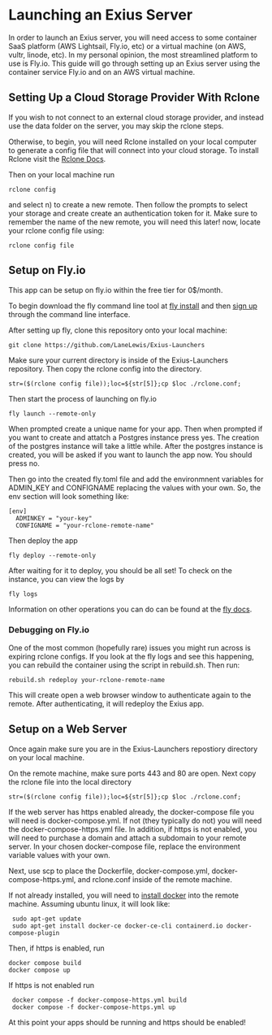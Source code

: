 # Launching an Exius Server
In order to launch an Exius server, you will need access to some container SaaS platform (AWS Lightsail, Fly.io, etc) or a virtual machine (on AWS, vultr, linode, etc). In my personal opinion, the most streamlined platform to use is Fly.io. This guide will go through setting up an Exius server using the container service Fly.io and on an AWS virtual machine.  
## Setting Up a Cloud Storage Provider With Rclone
If you wish to not connect to an external cloud storage provider, and instead use the data folder on the server, you may skip the rclone steps.

Otherwise, to begin, you will need Rclone installed on your local computer to generate a config file that will connect into your cloud storage. To install Rclone visit the [Rclone Docs](https://rclone.org/install/).

Then on your local machine run 
```shell
rclone config
```
and select n) to create a new remote. Then follow the prompts to select your storage and create create an authentication token for it. Make sure to remember the name of the new remote, you will need this later!
now, locate your rclone config file using: 
```shell
rclone config file
```
## Setup on Fly.io
This app can be setup on fly.io within the free tier for 0$/month.

To begin download the fly command line tool at [fly install](https://fly.io/docs/getting-started/installing-flyctl/) and then [sign up](https://fly.io/docs/getting-started/log-in-to-fly/) through the command line interface.

After setting up fly, clone this repository onto your local machine:
```shell
git clone https://github.com/LaneLewis/Exius-Launchers
```

Make sure your current directory is inside of the Exius-Launchers repository. Then copy the rclone config into the directory.
```shell
str=($(rclone config file));loc=${str[5]};cp $loc ./rclone.conf;
```

Then start the process of launching on fly.io
```shell
fly launch --remote-only
```

When prompted create a unique name for your app. Then when prompted if you want to create and attatch a Postgres instance press yes. The creation of the postgres instance will take a little while. After the postgres instance is created, you will be asked if you want to launch the app now. You should press no.

Then go into the created fly.toml file and add the environmnent variables for ADMIN_KEY and CONFIGNAME replacing the values with your own. So, the env section will look something like:
```
[env]
  ADMINKEY = "your-key"
  CONFIGNAME = "your-rclone-remote-name"
```

Then deploy the app
```shell
fly deploy --remote-only
```

After waiting for it to deploy, you should be all set! To check on the instance, you can view the logs by 
```shell
fly logs
```
Information on other operations you can do can be found at the [fly docs](https://fly.io/docs/flyctl/).
### Debugging on Fly.io
One of the most common (hopefully rare) issues you might run across is expiring rclone configs. If you look at the fly logs and see this happening, you can rebuild the container using the script in rebuild.sh. Then run:
```shell
rebuild.sh redeploy your-rclone-remote-name
```
This will create open a web browser window to authenticate again to the remote. After authenticating, it will redeploy the Exius app.
## Setup on a Web Server
Once again make sure you are in the Exius-Launchers repostiory directory on your local machine. 

On the remote machine, make sure ports 443 and 80 are open. Next copy the rclone file into the local directory
```shell
str=($(rclone config file));loc=${str[5]};cp $loc ./rclone.conf;
```
If the web server has https enabled already, the docker-compose file you will need is docker-compose.yml. If not (they typically do not) you will need the docker-compose-https.yml file. In addition, if https is not enabled, you will need to purchase a domain and attach a subdomain to your remote server. In your chosen docker-compose file, replace the environment variable values with your own. 

Next, use scp to place the Dockerfile, docker-compose.yml, docker-compose-https.yml, and rclone.conf inside of the remote machine.

If not already installed, you will need to [install docker](https://docs.docker.com/engine/install/ubuntu/) into the remote machine. Assuming ubuntu linux, it will look like:
```shell
 sudo apt-get update
 sudo apt-get install docker-ce docker-ce-cli containerd.io docker-compose-plugin
 ```
Then, if https is enabled, run 
```shell
docker compose build
docker compose up
 ```

If https is not enabled run 
```shell
 docker compose -f docker-compose-https.yml build
 docker compose -f docker-compose-https.yml up
 ```

At this point your apps should be running and https should be enabled!
